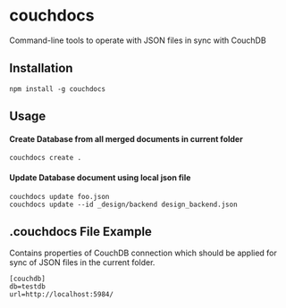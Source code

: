 # couchdocs
Command-line tools to operate with JSON files in sync with CouchDB

## Installation
`npm install -g couchdocs`

## Usage

#### Create Database from all merged documents in current folder
```couchdocs create .```

#### Update Database document using local json file
```
couchdocs update foo.json
couchdocs update --id _design/backend design_backend.json
```
## .couchdocs File Example
Contains properties of CouchDB connection which should be applied for sync of JSON files in the current folder.
```
[couchdb]
db=testdb
url=http://localhost:5984/
```